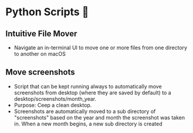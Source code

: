 # Python Scripts 🐍

## Intuitive File Mover
- Navigate an in-terminal UI to move one or more files from one directory to another on macOS

## Move screenshots
- Script that can be kept running always to automatically move screenshots from desktop (where they are saved by default) to a desktop/screenshots/month_year.
- Purpose: Ceep a clean desktop.
- Screenshots are automatically moved to a sub directory of "screenshots" based on the year and month the screenshot was taken in. When a new month begins, a new sub directory is created
